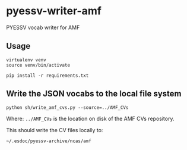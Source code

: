 # pyessv-writer-amf

PYESSV vocab writer for AMF

## Usage

```
virtualenv venv
source venv/bin/activate

pip install -r requirements.txt
```

## Write the JSON vocabs to the local file system

```
python sh/write_amf_cvs.py --source=../AMF_CVs
```

Where: `../AMF_CVs` is the location on disk of the AMF CVs repository.

This should write the CV files locally to:

```
~/.esdoc/pyessv-archive/ncas/amf
```
